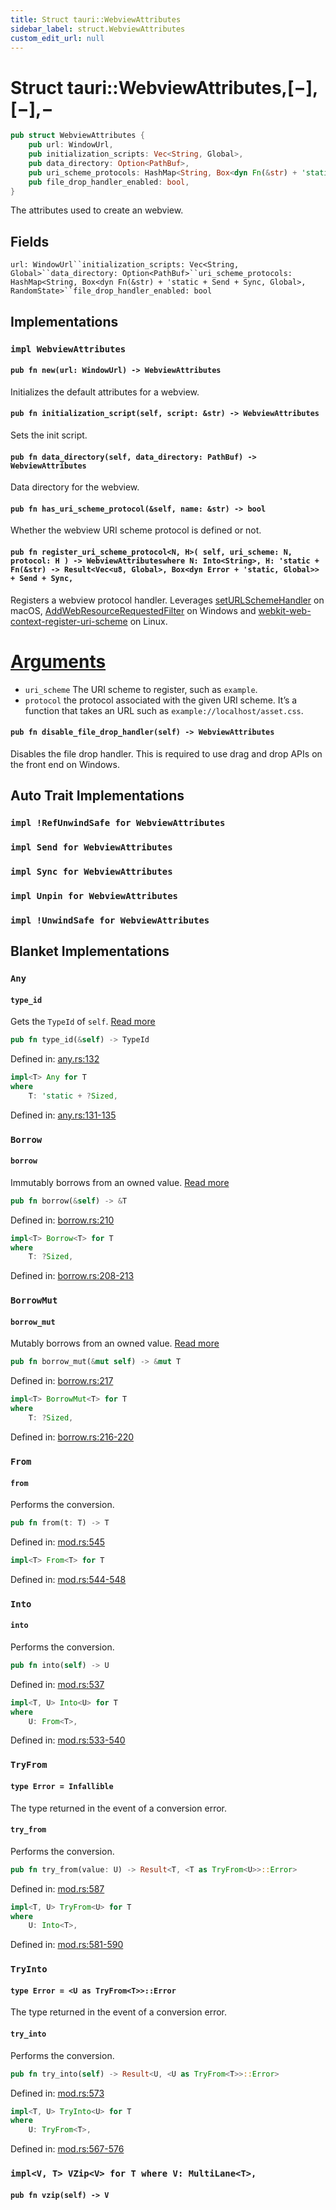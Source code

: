 ```yaml
---
title: Struct tauri::WebviewAttributes
sidebar_label: struct.WebviewAttributes
custom_edit_url: null
---
```


# Struct tauri::WebviewAttributes,\[−],\[−],−

```rs
pub struct WebviewAttributes {
    pub url: WindowUrl,
    pub initialization_scripts: Vec<String, Global>,
    pub data_directory: Option<PathBuf>,
    pub uri_scheme_protocols: HashMap<String, Box<dyn Fn(&str) + 'static + Send + Sync, Global>, RandomState>,
    pub file_drop_handler_enabled: bool,
}
```

The attributes used to create an webview.

## Fields

`url: WindowUrl``initialization_scripts: Vec<String, Global>``data_directory: Option<PathBuf>``uri_scheme_protocols: HashMap<String, Box<dyn Fn(&str) + 'static + Send + Sync, Global>, RandomState>``file_drop_handler_enabled: bool`

## Implementations

### `impl WebviewAttributes`

#### `pub fn new(url: WindowUrl) -> WebviewAttributes`

Initializes the default attributes for a webview.

#### `pub fn initialization_script(self, script: &str) -> WebviewAttributes`

Sets the init script.

#### `pub fn data_directory(self, data_directory: PathBuf) -> WebviewAttributes`

Data directory for the webview.

#### `pub fn has_uri_scheme_protocol(&self, name: &str) -> bool`

Whether the webview URI scheme protocol is defined or not.

#### `pub fn register_uri_scheme_protocol<N, H>( self, uri_scheme: N, protocol: H ) -> WebviewAttributeswhere N: Into<String>, H: 'static + Fn(&str) -> Result<Vec<u8, Global>, Box<dyn Error + 'static, Global>> + Send + Sync,`

Registers a webview protocol handler. Leverages [setURLSchemeHandler](https://developer.apple.com/documentation/webkit/wkwebviewconfiguration/2875766-seturlschemehandler) on macOS, [AddWebResourceRequestedFilter](https://docs.microsoft.com/en-us/dotnet/api/microsoft.web.webview2.core.corewebview2.addwebresourcerequestedfilter?view=webview2-dotnet-1.0.774.44) on Windows and [webkit-web-context-register-uri-scheme](https://webkitgtk.org/reference/webkit2gtk/stable/WebKitWebContext.html#webkit-web-context-register-uri-scheme) on Linux.

# [Arguments](/docs/api/rust/tauri/about:blank#arguments)

-   `uri_scheme` The URI scheme to register, such as `example`.
-   `protocol` the protocol associated with the given URI scheme. It’s a function that takes an URL such as `example://localhost/asset.css`.

#### `pub fn disable_file_drop_handler(self) -> WebviewAttributes`

Disables the file drop handler. This is required to use drag and drop APIs on the front end on Windows.

## Auto Trait Implementations

### `impl !RefUnwindSafe for WebviewAttributes`

### `impl Send for WebviewAttributes`

### `impl Sync for WebviewAttributes`

### `impl Unpin for WebviewAttributes`

### `impl !UnwindSafe for WebviewAttributes`

## Blanket Implementations

### `Any`

#### `type_id`

Gets the `TypeId` of `self`. [Read more](https://doc.rust-lang.org/nightly/core/any/trait.Any.html#tymethod.type_id)

```rs
pub fn type_id(&self) -> TypeId
```

Defined in: [any.rs:132](https://github.com/https://blob/01d4ada/core/tauri/src/https://doc.rust-lang.org/nightly/src/core/any.rs#L132)

```rs
impl<T> Any for T 
where
    T: 'static + ?Sized, 
```

Defined in: [any.rs:131-135](https://github.com/https://blob/01d4ada/core/tauri/src/https://doc.rust-lang.org/nightly/src/core/any.rs#L131-135)

### `Borrow`

#### `borrow`

Immutably borrows from an owned value. [Read more](https://doc.rust-lang.org/nightly/core/borrow/trait.Borrow.html#tymethod.borrow)

```rs
pub fn borrow(&self) -> &T
```

Defined in: [borrow.rs:210](https://github.com/https://blob/01d4ada/core/tauri/src/https://doc.rust-lang.org/nightly/src/core/borrow.rs#L210)

```rs
impl<T> Borrow<T> for T 
where
    T: ?Sized, 
```

Defined in: [borrow.rs:208-213](https://github.com/https://blob/01d4ada/core/tauri/src/https://doc.rust-lang.org/nightly/src/core/borrow.rs#L208-213)

### `BorrowMut`

#### `borrow_mut`

Mutably borrows from an owned value. [Read more](https://doc.rust-lang.org/nightly/core/borrow/trait.BorrowMut.html#tymethod.borrow_mut)

```rs
pub fn borrow_mut(&mut self) -> &mut T
```

Defined in: [borrow.rs:217](https://github.com/https://blob/01d4ada/core/tauri/src/https://doc.rust-lang.org/nightly/src/core/borrow.rs#L217)

```rs
impl<T> BorrowMut<T> for T 
where
    T: ?Sized, 
```

Defined in: [borrow.rs:216-220](https://github.com/https://blob/01d4ada/core/tauri/src/https://doc.rust-lang.org/nightly/src/core/borrow.rs#L216-220)

### `From`

#### `from`

Performs the conversion.

```rs
pub fn from(t: T) -> T
```

Defined in: [mod.rs:545](https://github.com/https://blob/01d4ada/core/tauri/src/https://doc.rust-lang.org/nightly/src/core/convert/mod.rs#L545)

```rs
impl<T> From<T> for T
```

Defined in: [mod.rs:544-548](https://github.com/https://blob/01d4ada/core/tauri/src/https://doc.rust-lang.org/nightly/src/core/convert/mod.rs#L544-548)

### `Into`

#### `into`

Performs the conversion.

```rs
pub fn into(self) -> U
```

Defined in: [mod.rs:537](https://github.com/https://blob/01d4ada/core/tauri/src/https://doc.rust-lang.org/nightly/src/core/convert/mod.rs#L537)

```rs
impl<T, U> Into<U> for T 
where
    U: From<T>, 
```

Defined in: [mod.rs:533-540](https://github.com/https://blob/01d4ada/core/tauri/src/https://doc.rust-lang.org/nightly/src/core/convert/mod.rs#L533-540)

### `TryFrom`

#### `type Error = Infallible`

The type returned in the event of a conversion error.

#### `try_from`

Performs the conversion.

```rs
pub fn try_from(value: U) -> Result<T, <T as TryFrom<U>>::Error>
```

Defined in: [mod.rs:587](https://github.com/https://blob/01d4ada/core/tauri/src/https://doc.rust-lang.org/nightly/src/core/convert/mod.rs#L587)

```rs
impl<T, U> TryFrom<U> for T 
where
    U: Into<T>, 
```

Defined in: [mod.rs:581-590](https://github.com/https://blob/01d4ada/core/tauri/src/https://doc.rust-lang.org/nightly/src/core/convert/mod.rs#L581-590)

### `TryInto`

#### `type Error = <U as TryFrom<T>>::Error`

The type returned in the event of a conversion error.

#### `try_into`

Performs the conversion.

```rs
pub fn try_into(self) -> Result<U, <U as TryFrom<T>>::Error>
```

Defined in: [mod.rs:573](https://github.com/https://blob/01d4ada/core/tauri/src/https://doc.rust-lang.org/nightly/src/core/convert/mod.rs#L573)

```rs
impl<T, U> TryInto<U> for T 
where
    U: TryFrom<T>, 
```

Defined in: [mod.rs:567-576](https://github.com/https://blob/01d4ada/core/tauri/src/https://doc.rust-lang.org/nightly/src/core/convert/mod.rs#L567-576)

### `impl<V, T> VZip<V> for T where V: MultiLane<T>,`

#### `pub fn vzip(self) -> V`
